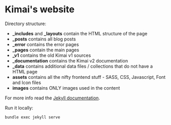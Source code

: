 # Kimai's website

Directory structure:

- **_includes** and **_layouts** contain the HTML structure of the page
- **_posts** contains all blog posts
- **_error** contains the error pages
- **_pages** contain the main pages
- **_v1** contains the old Kimai v1 sources
- **_documentation** contains the Kimai v2 documentation
- **_data** contains additional data files / collections that do not have a HTML page
- **assets** contains all the nifty frontend stuff - SASS, CSS, Javascript, Font and Icon files
- **images** contains ONLY images used in the content

For more info read the [Jekyll documentation](http://jekyllrb.com/).


Run it locally: 
```
bundle exec jekyll serve
```

